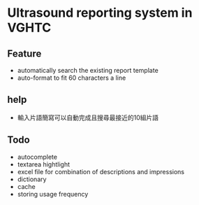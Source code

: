  # Ultrasound reporting system in VGHTC

## Feature
 * automatically search the existing report template
 * auto-format to fit 60 characters a line

## help
* 輸入片語簡寫可以自動完成且搜尋最接近的10組片語



## Todo
 * autocomplete
 * textarea hightlight
 * excel file for combination of descriptions and impressions
 * dictionary
 * cache
 * storing usage frequency
